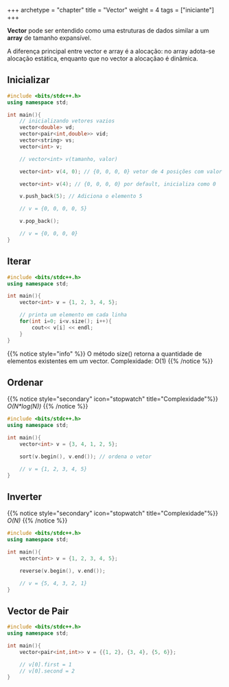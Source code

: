 +++
archetype = "chapter"
title = "Vector"
weight = 4
tags = ["iniciante"]
+++

**Vector** pode ser entendido como uma estruturas de dados
similar a um **array** de tamanho expansível.

A diferença principal entre vector e array é a alocação:
no array adota-se alocação estática, enquanto que no
vector a alocaçãao é dinâmica.

## Inicializar

```cpp
#include <bits/stdc++.h>
using namespace std;

int main(){
    // inicializando vetores vazios
    vector<double> vd;
    vector<pair<int,double>> vid;
    vector<string> vs;
    vector<int> v;

    // vector<int> v(tamanho, valor)

    vector<int> v(4, 0); // {0, 0, 0, 0} vetor de 4 posições com valor 0

    vector<int> v(4); // {0, 0, 0, 0} por default, inicializa como 0

    v.push_back(5); // Adiciona o elemento 5

    // v = {0, 0, 0, 0, 5}

    v.pop_back();

    // v = {0, 0, 0, 0}
}
```

## Iterar

```cpp
#include <bits/stdc++.h>
using namespace std;

int main(){
    vector<int> v = {1, 2, 3, 4, 5};

    // printa um elemento em cada linha
    for(int i=0; i<v.size(); i++){
        cout<< v[i] << endl;
    }
}
```
{{% notice style="info" %}}
O método size() retorna a quantidade de elementos
existentes em um vector.
Complexidade: O(1)
{{% /notice %}}


## Ordenar

{{% notice style="secondary" icon="stopwatch" title="Complexidade"%}}
_O(N*log(N))_
{{% /notice %}}

```cpp
#include <bits/stdc++.h>
using namespace std;

int main(){
    vector<int> v = {3, 4, 1, 2, 5};

    sort(v.begin(), v.end()); // ordena o vetor

    // v = {1, 2, 3, 4, 5}
}
```

## Inverter

{{% notice style="secondary" icon="stopwatch" title="Complexidade"%}}
_O(N)_
{{% /notice %}}

```cpp
#include <bits/stdc++.h>
using namespace std;

int main(){
    vector<int> v = {1, 2, 3, 4, 5};

    reverse(v.begin(), v.end());

    // v = {5, 4, 3, 2, 1}
}
```

## Vector de Pair

```cpp
#include <bits/stdc++.h>
using namespace std;

int main(){
    vector<pair<int,int>> v = {{1, 2}, {3, 4}, {5, 6}};

    // v[0].first = 1
    // v[0].second = 2
}
```
